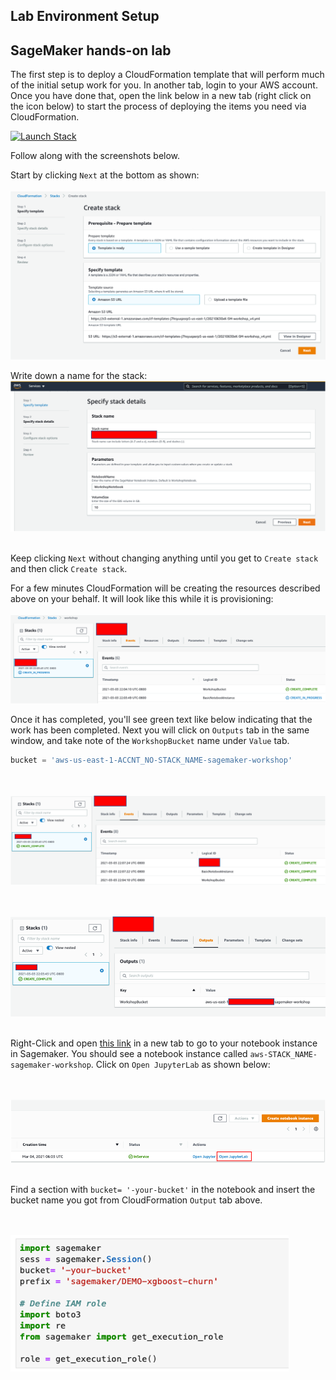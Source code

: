 ## Lab Environment Setup

## SageMaker hands-on lab 

The first step is to deploy a CloudFormation template that will perform much of the initial setup work for you. In another tab, login to your AWS account. Once you have done that, open the link below in a new tab (right click on the icon below) to start the process of deploying the items you need via CloudFormation.

<!-- [![Launch Stack](https://s3.amazonaws.com/cloudformation-examples/cloudformation-launch-stack.png)](https://console.aws.amazon.com/cloudformation/home#/stacks/new?stackName=workshop&templateURL=https://ali-sagemaker-workshop-us-west-2.s3-us-west-2.amazonaws.com/SM-workshop.yml) -->

[![Launch Stack](https://s3.amazonaws.com/cloudformation-examples/cloudformation-launch-stack.png)](https://console.aws.amazon.com/cloudformation/home#/stacks/new?stackName=workshop&templateURL=https://s3-external-1.amazonaws.com/cf-templates-j7hsyuqasrp5-us-east-1/20210769FU-SM-workshop_HPO.yml)

Follow along with the screenshots below.


Start by clicking `Next` at the bottom as shown:
<br ><br />
![StackWizard](img/pic0.png)

Write down a name for the stack:
![StackWizard](img/pic1.png)
<br ><br />






Keep clicking `Next` without changing anything until you get to `Create stack` and then click `Create stack`.

For a few minutes CloudFormation will be creating the resources described above on your behalf. It will look like this while it is provisioning:
<br ><br />
![StackWizard5](img/pic2.png)

Once it has completed, you'll see green text like below indicating that the work has been completed. Next you will click on `Outputs` tab in the same window, and take note of the `WorkshopBucket` name under `Value` tab. 

```python
bucket = 'aws-us-east-1-ACCNT_NO-STACK_NAME-sagemaker-workshop'
```

<br ><br />
![StackWizard5](img/pic3.png)

<br ><br />
![Sagemaker](img/pic4.png)
<br ><br />


Right-Click and open [this link](https://console.aws.amazon.com/sagemaker/home?region=us-east-1#/notebook-instances) in a new tab to go to your notebook instance in Sagemaker. You should see a notebook instance called `aws-STACK_NAME-sagemaker-workshop`. Click on `Open JupyterLab` as shown below:

<br ><br />
![Sagemaker](img/pic5.png)
<br ><br />

 Find a section with `bucket= '-your-bucket'` in the notebook and insert the bucket name you got from CloudFormation `Output` tab above. 

<br ><br />
![Sagemaker](img/pic6.png)
<br ><br />




